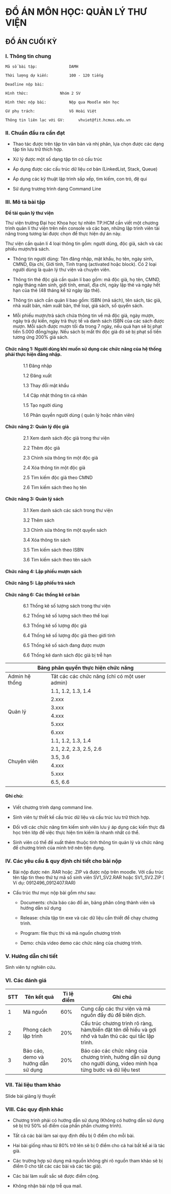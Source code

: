 
# ĐỒ ÁN MÔN HỌC: QUẢN LÝ THƯ VIỆN

## ĐỒ ÁN CUỐI KỲ

### I. Thông tin chung

	Mã số bài tập:				DAMH

	Thời lượng dự kiến:			100 - 120 tiếng

	Deadline nộp bài:

	Hình thức:				Nhóm 2 SV

	Hình thức nộp bài:			Nộp qua Moodle môn học

	GV phụ trách:				Võ Hoài Việt

	Thông tin liên lạc với GV:		vhviet@fit.hcmus.edu.vn

### II. Chuẩn đầu ra cần đạt

- Thao tác được trên tập tin văn bản và nhị phân, lựa chọn được các dạng tập tin lưu trữ thích hợp.

- Xử lý được một số dạng tập tin có cấu trúc

- Áp dụng được các cấu trúc dữ liệu cơ bản (LinkedList, Stack, Queue)

- Áp dụng các kỹ thuật lập trình sắp xếp, tìm kiếm, con trỏ, đệ qui

- Sử dụng trương trình dạng Command Line

### III. Mô tả bài tập

__Đề tài quản lý thư viện__

Thư viện trường Đại học Khoa học tự nhiên TP.HCM cần viết một chương trình quản lí thư viện trên nền console và các bạn, những lập trình viên tài năng trong tương lai được chọn để thực hiện dự án này.

Thư viện cần quản lí 4 loại thông tin gồm: người dùng, độc giả, sách và các phiếu mượn/trả sách.

- Thông tin người dùng: Tên đăng nhập, mật khẩu, họ tên, ngày sinh, CMND, Địa chỉ, Giới tính, Tình trạng (activated hoặc block). Có 2 loại người dùng là quản lý thư viện và chuyên viên.

- Thông tin thẻ độc giả cần quản lí bao gồm: mã độc giả, họ tên, CMND, ngày tháng năm sinh, giới tính, email, địa chỉ, ngày lập thẻ và ngày hết hạn của thẻ (48 tháng kể từ ngày lập thẻ).

- Thông tin sách cần quản lí bao gồm: ISBN (mã sách), tên sách, tác giả, nhà xuất bản, năm xuất bản, thể loại, giá sách, số quyển sách.

- Mỗi phiếu mượn/trả sách chứa thông tin về mã độc giả, ngày mượn, ngày trả dự kiến, ngày trả thực tế và danh sách ISBN của các sách được mượn. Mỗi sách được mượn tối đa trong 7 ngày, nếu quá hạn sẽ bị phạt tiền 5.000 đồng/ngày. Nếu sách bị mất thì độc giả đó sẽ bị phạt số tiền tương ứng 200% giá sách.
	
#### Chức năng 1: Người dùng khi muốn sử dụng các chức năng của hệ thống phải thực hiện đăng nhập.

&emsp;&emsp;&emsp;&emsp;1.1 Đăng nhập

&emsp;&emsp;&emsp;&emsp;1.2 Đăng xuất

&emsp;&emsp;&emsp;&emsp;1.3 Thay đổi mật khẩu

&emsp;&emsp;&emsp;&emsp;1.4 Cập nhật thông tin cá nhân

&emsp;&emsp;&emsp;&emsp;1.5 Tạo người dùng

&emsp;&emsp;&emsp;&emsp;1.6 Phân quyền người dùng ( quản lý hoặc nhân viên)
	
#### Chức năng 2: Quản lý độc giả

&emsp;&emsp;&emsp;&emsp;2.1 Xem danh sách độc giả trong thư viện

&emsp;&emsp;&emsp;&emsp;2.2 Thêm độc giả

&emsp;&emsp;&emsp;&emsp;2.3 Chỉnh sửa thông tin một độc giả

&emsp;&emsp;&emsp;&emsp;2.4 Xóa thông tin một độc giả

&emsp;&emsp;&emsp;&emsp;2.5 Tìm kiếm độc giả theo CMND

&emsp;&emsp;&emsp;&emsp;2.6 Tìm kiếm sách theo họ tên
		
#### Chức năng 3: Quản lý sách
	
&emsp;&emsp;&emsp;&emsp;3.1 Xem danh sách các sách trong thư viện

&emsp;&emsp;&emsp;&emsp;3.2 Thêm sách

&emsp;&emsp;&emsp;&emsp;3.3 Chỉnh sửa thông tin một quyển sách

&emsp;&emsp;&emsp;&emsp;3.4 Xóa thông tin sách

&emsp;&emsp;&emsp;&emsp;3.5 Tìm kiếm sách theo ISBN

&emsp;&emsp;&emsp;&emsp;3.6 Tìm kiếm sách theo tên sách
		
#### Chức năng 4: Lập phiếu mượn sách
	
#### Chức năng 5: Lập phiếu trả sách
	
#### Chức năng 6: Các thống kê cơ bản

&emsp;&emsp;&emsp;&emsp;6.1 Thống kê số lượng sách trong thư viện

&emsp;&emsp;&emsp;&emsp;6.2 Thống kê số lượng sách theo thể loại

&emsp;&emsp;&emsp;&emsp;6.3 Thống kê số lượng độc giả

&emsp;&emsp;&emsp;&emsp;6.4 Thống kê số lượng độc giả theo giới tính

&emsp;&emsp;&emsp;&emsp;6.5 Thống kê số sách đang được mượn

&emsp;&emsp;&emsp;&emsp;6.6 Thống kê danh sách độc giả bị trễ hạn

<table width="100%">
	<thead>
		<tr>
			<th colspan ="2">Bảng phân quyền thực hiện chức năng</th>
		</tr>
	</thead>
	<tbody>
		<tr>
			<td>Admin hệ thống</td>
			<td>Tât các các chức năng (chỉ có một user admin)</td>
		</tr>
	<tr>
		<td rowspan="6">Quản lý</td>
		<td>1.1, 1.2, 1.3, 1.4</td>
	</tr>
	<tr>
		<td>2.xxx</td>
	</tr>
	<tr>
		<td>3.xxx</td>
	</tr>
	<tr>
		<td>4.xxx</td>
	</tr>
	<tr>
		<td>5.xxx</td>
	</tr>
	<tr>
		<td>6.xxx</td>
	</tr>
		<tr>
		<td rowspan="6">Chuyên viên</td>
		<td>1.1, 1.2, 1.3, 1.4</td>
	</tr>
	<tr>
		<td>2.1, 2.2, 2.3, 2.5, 2.6</td>
	</tr>
	<tr>
		<td>3.5, 3.6</td>
	</tr>
	<tr>
		<td>4.xxx</td>
	</tr>
	<tr>
		<td>5.xxx</td>
	</tr>
	<tr>
		<td>6.5, 6.6</td>
	</tr>
	</tbody>
</table>

#### Ghi chú:

- Viết chương trình dạng command line.

- Sinh viên tự thiết kế cấu trúc dữ liệu và cấu trúc lưu trữ thích hợp.

- Đối với các chức năng tìm kiếm sinh viên lưu ý áp dụng các kiến thực đã học trên lớp để việc thực hiện tìm kiếm là nhanh nhất có thể.

- Sinh viên có thể đề xuất thêm thuộc tính thông tin quản lý và chức năng để chương trình của mình trở nên tiện dụng.

### IV. Các yêu cầu & quy định chi tiết cho bài nộp

- Bài nộp được nén .RAR hoặc .ZIP và được nộp trên moodle. Với cấu trúc tên tập tin theo thứ tự mã số sinh viên SV1_SV2.RAR hoặc SV1_SV2.ZIP ( Ví dụ: 0912496_0912407.RAR)

- Cấu trúc thư mục nộp bài gồm như sau:

	- Documents: chứa báo cáo đồ án, bảng phân công thành viên và hướng dẫn sử dụng

	- Release: chứa tập tin exe và các dữ liệu cần thiết để chạy chương trình.

	- Program: file thực thi và mã nguồn chương trình

	- Demo: chứa video demo các chức năng của chương trình.

### V. Hướng dẫn chi tiết

Sinh viên tự nghiên cứu.

### VI. Các đánh giá

|STT |Tên kết quả                       |Tỉ lệ điểm |Ghi chú                                                                                                           |
|----|----------------------------------|-----------|------------------------------------------------------------------------------------------------------------------|
|1   |Mã nguồn                          |60%        |Cung cấp các thư viện và mã nguồn đầy đủ để biên dịch.                                                            |
|2   |Phong cách lập trình              |20%        |Cấu trúc chương trình rõ ràng, hàm/biến đặt tên dễ hiểu và gợi nhớ và tuân thủ các qui tắc lập trình.             |
|3   |Báo cáo, demo và hướng dẫn sử dụng|20%        |Báo cáo các chức năng của chương trình, hướng dẫn sử dụng cho người dùng, video minh họa từng bước và dữ liệu test|

### VII. Tài liệu tham khảo

Slide bài giảng lý thuyết

### VIII. Các quy định khác

- Chương trình phải có hướng dẫn sử dụng (Không có hướng dẫn sử dụng sẽ bị trừ 50% số điểm của phần phần chương trình).

- Tất cả các bài làm sai quy định đều bị 0 điểm cho mỗi bài.

- Hai bài giống nhau từ 80% trở lên sẽ bị 0 điểm cho cả hai bất kể ai là tác giả.

- Các trường hợp sử dụng mã nguồn không ghi rõ nguồn tham khảo sẽ bị điểm 0 cho tất các các bài và các tác giả).

- Các bài làm xuất sắc sẽ được điểm cộng.

- Không nhận bài nộp trễ qua mail.
